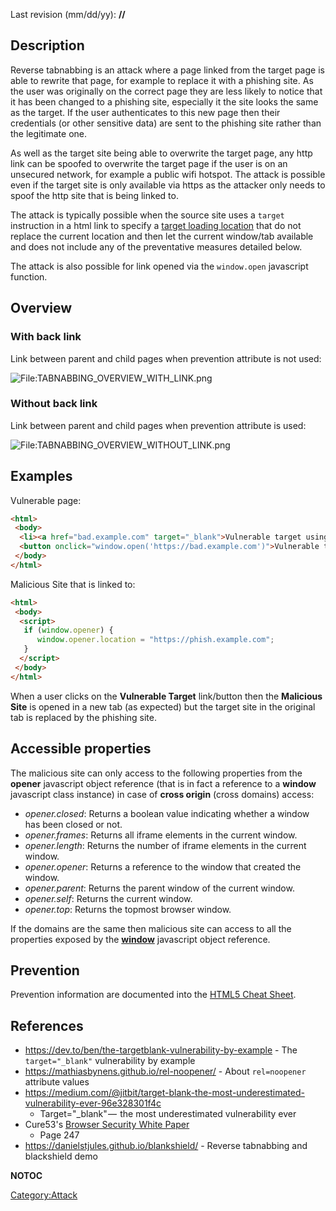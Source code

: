 Last revision (mm/dd/yy): **//**

## Description

Reverse tabnabbing is an attack where a page linked from the target page
is able to rewrite that page, for example to replace it with a phishing
site. As the user was originally on the correct page they are less
likely to notice that it has been changed to a phishing site, especially
it the site looks the same as the target. If the user authenticates to
this new page then their credentials (or other sensitive data) are sent
to the phishing site rather than the legitimate one.

As well as the target site being able to overwrite the target page, any
http link can be spoofed to overwrite the target page if the user is on
an unsecured network, for example a public wifi hotspot. The attack is
possible even if the target site is only available via https as the
attacker only needs to spoof the http site that is being linked to.

The attack is typically possible when the source site uses a `target`
instruction in a html link to specify a [target loading
location](https://www.w3schools.com/tags/att_a_target.asp) that do not
replace the current location and then let the current window/tab
available and does not include any of the preventative measures detailed
below.

The attack is also possible for link opened via the `window.open`
javascript function.

## Overview

### With back link

Link between parent and child pages when prevention attribute is not
used:

![<File:TABNABBING_OVERVIEW_WITH_LINK.png>](TABNABBING_OVERVIEW_WITH_LINK.png
"File:TABNABBING_OVERVIEW_WITH_LINK.png")

### Without back link

Link between parent and child pages when prevention attribute is used:

![<File:TABNABBING_OVERVIEW_WITHOUT_LINK.png>](TABNABBING_OVERVIEW_WITHOUT_LINK.png
"File:TABNABBING_OVERVIEW_WITHOUT_LINK.png")

## Examples

Vulnerable page:

``` html
<html>
 <body>
  <li><a href="bad.example.com" target="_blank">Vulnerable target using html link to open the new page</a></li>
  <button onclick="window.open('https://bad.example.com')">Vulnerable target using javascript to open the new page</button>
 </body>
</html>
```

Malicious Site that is linked to:

``` html
<html>
 <body>
  <script>
   if (window.opener) {
      window.opener.location = "https://phish.example.com";
   }
  </script>
 </body>
</html>
```

When a user clicks on the **Vulnerable Target** link/button then the
**Malicious Site** is opened in a new tab (as expected) but the target
site in the original tab is replaced by the phishing site.

## Accessible properties

The malicious site can only access to the following properties from the
**opener** javascript object reference (that is in fact a reference to a
**window** javascript class instance) in case of **cross origin** (cross
domains) access:

  - *opener.closed*: Returns a boolean value indicating whether a window
    has been closed or not.
  - *opener.frames*: Returns all iframe elements in the current window.
  - *opener.length*: Returns the number of iframe elements in the
    current window.
  - *opener.opener*: Returns a reference to the window that created the
    window.
  - *opener.parent*: Returns the parent window of the current window.
  - *opener.self*: Returns the current window.
  - *opener.top*: Returns the topmost browser window.

If the domains are the same then malicious site can access to all the
properties exposed by the
**[window](https://www.w3schools.com/jsref/obj_window.asp)** javascript
object reference.

## Prevention

Prevention information are documented into the [HTML5 Cheat
Sheet](HTML5_Security_Cheat_Sheet#Tabnabbing "wikilink").

## References

  - <https://dev.to/ben/the-targetblank-vulnerability-by-example> - The
    `target="_blank"` vulnerability by example
  - <https://mathiasbynens.github.io/rel-noopener/> - About
    `rel=noopener` attribute values
  - <https://medium.com/@jitbit/target-blank-the-most-underestimated-vulnerability-ever-96e328301f4c>
    - Target="_blank" —  the most underestimated vulnerability ever
  - Cure53's [Browser Security White
    Paper](https://github.com/cure53/browser-sec-whitepaper/raw/master/browser-security-whitepaper.pdf)
    - Page 247
  - <https://danielstjules.github.io/blankshield/> - Reverse tabnabbing
    and blackshield demo

__NOTOC__

[Category:Attack](Category:Attack "wikilink")